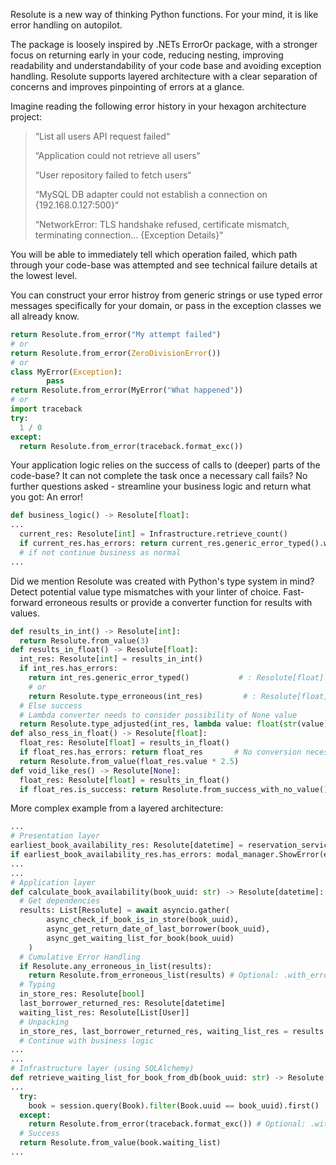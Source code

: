 Resolute is a new way of thinking Python functions. For your mind, it is like error handling on autopilot.

The package is loosely inspired by .NETs ErrorOr package, with a stronger focus on returning early in your code, reducing nesting, improving readability and understandability of your code base and avoiding exception handling. Resolute supports layered architecture with a clear separation of concerns and improves pinpointing of errors at a glance.

Imagine reading the following error history in your hexagon architecture project:

>“List all users API request failed“
>
>“Application could not retrieve all users“
>
>“User repository failed to fetch users“
>
>“MySQL DB adapter could not establish a connection on {192.168.0.127:500}“
>
>“NetworkError: TLS handshake refused, certificate mismatch, terminating connection… {Exception Details}“

You will be able to immediately tell which operation failed, which path through your code-base was attempted and see technical failure details at the lowest level. 

You can construct your error histroy from generic strings or use typed error messages specifically for your domain, or pass in the exception classes we all already know.



```python
return Resolute.from_error("My attempt failed")
# or
return Resolute.from_error(ZeroDivisionError())
# or
class MyError(Exception):
        pass
return Resolute.from_error(MyError("What happened"))
# or
import traceback
try:
  1 / 0
except:
  return Resolute.from_error(traceback.format_exc())
``` 

Your application logic relies on the success of calls to (deeper) parts of the code-base? It can not complete the task once a necessary call fails? No further questions asked - streamline your business logic and return what you got: An error!



```python
def business_logic() -> Resolute[float]:
...
  current_res: Resolute[int] = Infrastructure.retrieve_count()
  if current_res.has_errors: return current_res.generic_error_typed().with_error("I can't complete what I was about to do")
  # if not continue business as normal
...
```
Did we mention Resolute was created with Python's type system in mind? Detect potential value type mismatches with your linter of choice. Fast-forward erroneous results or provide a converter function for results with values.



```python
def results_in_int() -> Resolute[int]:
  return Resolute.from_value(3)
def results_in_float() -> Resolute[float]:
  int_res: Resolute[int] = results_in_int()
  if int_res.has_errors:
    return int_res.generic_error_typed()           # : Resolute[float]
    # or
    return Resolute.type_erroneous(int_res)         # : Resolute[float]
  # Else success
  # Lambda converter needs to consider possibility of None value
  return Resolute.type_adjusted(int_res, lambda value: float(str(value))*2.5 )
def also_ress_in_float() -> Resolute[float]:
  float_res: Resolute[float] = results_in_float()
  if float_res.has_errors: return float_res       # No conversion necessary
  return Resolute.from_value(float_res.value * 2.5)
def void_like_res() -> Resolute[None]:
  float_res: Resolute[float] = results_in_float()
  if float_res.is_success: return Resolute.from_success_with_no_value()
``` 

More complex example from a layered architecture:


```python
...
# Presentation layer
earliest_book_availability_res: Resolute[datetime] = reservation_service.calculate_book_availability(book_uuid)
if earliest_book_availability_res.has_errors: modal_manager.ShowError(earliest_book_availability_res.concat_errors())
...
...
# Application layer
def calculate_book_availability(book_uuid: str) -> Resolute[datetime]:
  # Get dependencies
  results: List[Resolute] = await asyncio.gather(
        async_check_if_book_is_in_store(book_uuid),
        async_get_return_date_of_last_borrower(book_uuid),
        async_get_waiting_list_for_book(book_uuid)
    ) 
  # Cumulative Error Handling
  if Resolute.any_erroneous_in_list(results):
    return Resolute.from_erroneous_list(results) # Optional: .with_error("Availability calculation failed")
  # Typing
  in_store_res: Resolute[bool]
  last_borrower_returned_res: Resolute[datetime]
  waiting_list_res: Resolute[List[User]]
  # Unpacking
  in_store_res, last_borrower_returned_res, waiting_list_res = results
  # Continue with business logic
...
...
# Infrastructure layer (using SQLAlchemy)
def retrieve_waiting_list_for_book_from_db(book_uuid: str) -> Resolute[List[User]]:
...
  try:
    book = session.query(Book).filter(Book.uuid == book_uuid).first()
  except:
    return Resolute.from_error(traceback.format_exc()) # Optional: .with_error("Book retrieval by UUID failed")
  # Success
  return Resolute.from_value(book.waiting_list)
... 
  ```